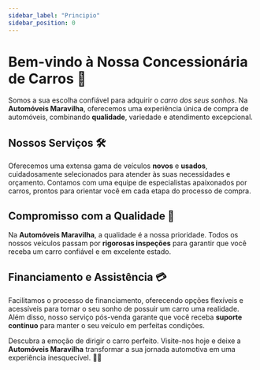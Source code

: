 ```yaml
---
sidebar_label: "Principio"
sidebar_position: 0
---
```


# Bem-vindo à **Nossa Concessionária de Carros** 🚗

Somos a sua escolha confiável para adquirir o *carro dos seus sonhos*. Na **Automóveis Maravilha**, oferecemos uma experiência única de compra de automóveis, combinando **qualidade**, variedade e atendimento excepcional.

## Nossos Serviços 🛠️

Oferecemos uma extensa gama de veículos **novos** e **usados**, cuidadosamente selecionados para atender às suas necessidades e orçamento. Contamos com uma equipe de especialistas apaixonados por carros, prontos para orientar você em cada etapa do processo de compra.

## Compromisso com a Qualidade 🌟

Na **Automóveis Maravilha**, a qualidade é a nossa prioridade. Todos os nossos veículos passam por **rigorosas inspeções** para garantir que você receba um carro confiável e em excelente estado.

## Financiamento e Assistência 💳

Facilitamos o processo de financiamento, oferecendo opções flexíveis e acessíveis para tornar o seu sonho de possuir um carro uma realidade. Além disso, nosso serviço pós-venda garante que você receba **suporte contínuo** para manter o seu veículo em perfeitas condições.

Descubra a emoção de dirigir o carro perfeito. Visite-nos hoje e deixe a **Automóveis Maravilha** transformar a sua jornada automotiva em uma experiência inesquecível. 🌈🚀
